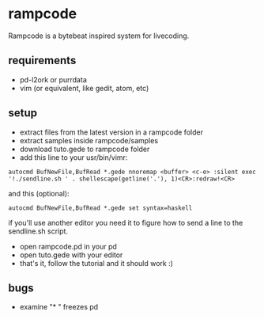# rampcode
Rampcode is a bytebeat inspired system for livecoding.

## requirements
- pd-l2ork or purrdata
- vim (or equivalent, like gedit, atom, etc)

## setup
- extract files from the latest version in a rampcode folder
- extract samples inside rampcode/samples
- download tuto.gede to rampcode folder
- add this line to your usr/bin/vimr:

`autocmd BufNewFile,BufRead *.gede nnoremap <buffer> <c-e> :silent exec '!./sendline.sh ' . shellescape(getline('.'), 1)<CR>:redraw!<CR>`

and this (optional):

`autocmd BufNewFile,BufRead *.gede set syntax=haskell`

if you'll use another editor you need it to figure how to send a line to the sendline.sh script.

- open rampcode.pd in your pd
- open tuto.gede with your editor
- that's it, follow the tutorial and it should work :)

## bugs
- examine "* " freezes pd
